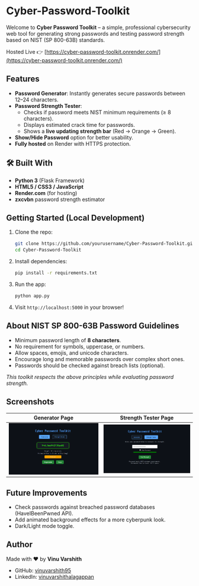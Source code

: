 # Cyber-Password-Toolkit


Welcome to **Cyber Password Toolkit** – a simple, professional cybersecurity web tool for generating strong passwords and testing password strength based on NIST (SP 800-63B) standards.

Hosted Live 👉 [https://cyber-password-toolkit.onrender.com/](https://cyber-password-toolkit.onrender.com/)


##  Features

-  **Password Generator**: Instantly generates secure passwords between 12–24 characters.
-  **Password Strength Tester**:
    - Checks if password meets NIST minimum requirements (≥ 8 characters).
    - Displays estimated crack time for passwords.
    - Shows a **live updating strength bar** (Red → Orange → Green).
-  **Show/Hide Password** option for better usability.
-  **Fully hosted** on Render with HTTPS protection.


## 🛠 Built With

- **Python 3** (Flask Framework)
- **HTML5 / CSS3 / JavaScript**
- **Render.com** (for hosting)
- **zxcvbn** password strength estimator



##  Getting Started (Local Development)

1. Clone the repo:
    ```bash
    git clone https://github.com/yourusername/Cyber-Password-Toolkit.git
    cd Cyber-Password-Toolkit
    ```

2. Install dependencies:
    ```bash
    pip install -r requirements.txt
    ```

3. Run the app:
    ```bash
    python app.py
    ```

4. Visit `http://localhost:5000` in your browser!



##  About NIST SP 800-63B Password Guidelines

- Minimum password length of **8 characters**.
- No requirement for symbols, uppercase, or numbers.
- Allow spaces, emojis, and unicode characters.
- Encourage long and memorable passwords over complex short ones.
- Passwords should be checked against breach lists (optional).

*This toolkit respects the above principles while evaluating password strength.*



##  Screenshots

| Generator Page | Strength Tester Page |
|:--------------:|:--------------------:|
| ![Generator](screenshots/generator.png) | ![Tester](screenshots/tester.png) |


##  Future Improvements

- Check passwords against breached password databases (HaveIBeenPwned API).
- Add animated background effects for a more cyberpunk look.
- Dark/Light mode toggle.



##  Author

Made with ❤️ by **Vinu Varshith**

- GitHub: [vinuvarshith95](https://github.com/vinuvarshith95)
- LinkedIn: [vinuvarshithalagappan](https://www.linkedin.com/in/vinuvarshithalagappan/)



